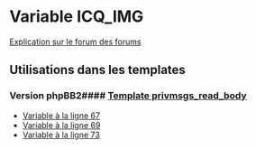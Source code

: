 # Variable ICQ_IMG
[Explication sur le forum des forums](http://forum.forumactif.com/t294113-listing-des-variables#ICQ_IMG)
## Utilisations dans les templates
### Version phpBB2#### [Template privmsgs_read_body](subsilver/privmsgs_read_body.md)
* [Variable à la ligne 67](../subsilver/privmsgs_read_body.tpl#L67)
* [Variable à la ligne 69](../subsilver/privmsgs_read_body.tpl#L69)
* [Variable à la ligne 73](../subsilver/privmsgs_read_body.tpl#L73)